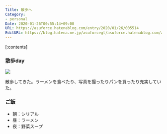 ```yaml
---
Title: 散歩へ
Category:
- personal
Date: 2020-01-26T00:55:14+09:00
URL: https://asuforce.hatenablog.com/entry/2020/01/26/005514
EditURL: https://blog.hatena.ne.jp/asuforcegt/asuforce.hatenablog.com/atom/entry/26006613502554686
---
```


[:contents]

###  散歩day

<span itemtype="http://schema.org/Photograph" itemscope="itemscope"><img class="magnifiable" src="https://lh3.googleusercontent.com/-4G0szVWLIUU/Xixkf76NesI/AAAAAAABGA0/KXmTXSEI5Cot9DU6MGIXDXHGtjYjWwT7QCE0YBhgL/s1200/DSC01057.jpg" itemprop="image"></span>

散歩してきた。ラーメンを食べたり、写真を撮ったりパンを買ったり充実していた。

### ご飯

- 朝：シリアル
- 昼：ラーメン
- 夜：野菜スープ
